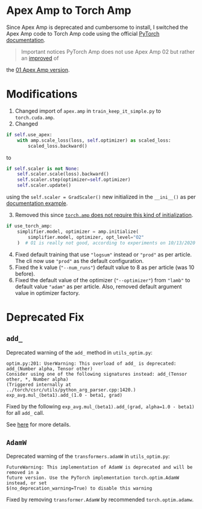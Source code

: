 # Apex Amp to Torch Amp

Since Apex Amp is deprecated and cumbersome to install, I switched the Apex Amp code to Torch Amp code using the
official [PyTorch documentation](https://github.com/pytorch/pytorch/issues/52279).

> Important notices
> PyTorch Amp does not use Apex Amp 02 but rather
> an [improved](https://github.com/NVIDIA/apex/issues/818#issuecomment-639012282) of
>
the [01 Apex Amp version](https://discuss.pytorch.org/t/how-can-i-use-o2-optimization-with-torch-cuda-amp-like-apex/156449).

# Modifications

1. Changed import of `apex.amp` in `train_keep_it_simple.py` to `torch.cuda.amp`.
2. Changed

```python
if self.use_apex:
    with amp.scale_loss(loss, self.optimizer) as scaled_loss:
        scaled_loss.backward()
```

to

```python
if self.scaler is not None:
    self.scaler.scale(loss).backward()
    self.scaler.step(optimizer=self.optimizer)
    self.scaler.update()
```

using the `self.scaler = GradScaler()` new initialized in the `__ini__()` as
per [documentation example](https://pytorch.org/docs/stable/notes/amp_examples.html#typical-mixed-precision-training).

3. Removed this
   since [`torch.amp` does not require this kind of initialization](https://discuss.pytorch.org/t/torch-cuda-amp-equivalent-of-apex-amp-initialize/132598/5).

```python
if use_torch_amp:
    simplifier.model, optimizer = amp.initialize(
        simplifier.model, optimizer, opt_level="O2"
    )  # O1 is really not good, according to experiments on 10/13/2020
```

4. Fixed default training that use `"logsum"` instead or `"prod"` as per article. The cli now use `"prod"` as the
   default configuration.
5. Fixed the k value (`"--num_runs"`) default value to 8 as per article (was 10 before).
6. Fixed the default value of the optimizer (`"--optimizer"`) from `"lamb"` to default value `"adam"` as per article.
   Also, removed default argument value in optimizer factory.

# Deprecated Fix

## `add_`

Deprecated warning of the `add_` method in `utils_optim.py`:

```shell
optim.py:201: UserWarning: This overload of add_ is deprecated: add_(Number alpha, Tensor other)
Consider using one of the following signatures instead: add_(Tensor other, *, Number alpha) 
(Triggered internally at ../torch/csrc/utils/python_arg_parser.cpp:1420.) exp_avg.mul_(beta1).add_(1.0 - beta1, grad)
```

Fixed by the following `exp_avg.mul_(beta1).add_(grad, alpha=1.0 - beta1)` for all `add_` call.

See [here](https://discuss.pytorch.org/t/userwarning-this-overload-of-add-addcmul-addcdiv-is-deprecated-errors-while-implementing-sharedadam/99802)
for more details.

## `AdamW`

Deprecated warning of the `transformers.adamW` in `utils_optim.py`:

```shell
FutureWarning: This implementation of AdamW is deprecated and will be removed in a 
future version. Use the PyTorch implementation torch.optim.AdamW instead, or set 
$(no_deprecation_warning=True) to disable this warning
```

Fixed by removing `transformer.AdamW` by recommended `torch.optim.adamw`.